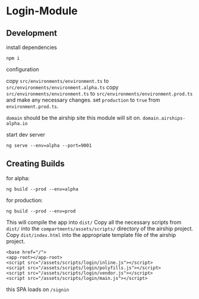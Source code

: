 # Login-Module

## Development

install dependencies

```
npm i
```

configuration

copy `src/environments/environment.ts` to `src/environments/environment.alpha.ts`
copy `src/environments/environment.ts` to `src/environments/environment.prod.ts`
and make any necessary changes. set `production` to `true` from `environment.prod.ts`.

`domain` should be the airship site this module will sit on. `domain.airships-alpha.io`

start dev server

```
ng serve --env=alpha --port=9001
```

## Creating Builds

for alpha:

```
ng build --prod --env=alpha
```

for production:

```
ng build --prod --env=prod
```
This will compile the app into `dist/`
Copy all the necessary scripts from `dist/` into the `compartments/assets/scripts/` directory of the airship project.
Copy `dist/index.html` into the appropriate template file of the airship project.

```
<base href="/">
<app-root></app-root>
<script src="/assets/scripts/login/inline.js"></script>
<script src="/assets/scripts/login/polyfills.js"></script>
<script src="/assets/scripts/login/vendor.js"></script>
<script src="/assets/scripts/login/main.js"></script>
```

this SPA loads on `/signin`